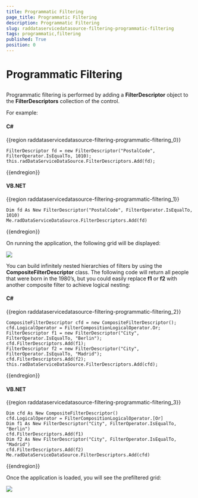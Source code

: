 ```yaml
---
title: Programmatic Filtering
page_title: Programmatic Filtering
description: Programmatic Filtering
slug: raddataservicedatasource-filtering-programmatic-filtering
tags: programmatic,filtering
published: True
position: 0
---
```


# Programmatic Filtering



## 

Programmatic filtering is performed by adding a __FilterDescriptor__ object to the __FilterDescriptors__ collection of the control. 

For example: 

#### __C#__

{{region raddataservicedatasource-filtering-programmatic-filtering_0}}

	FilterDescriptor fd = new FilterDescriptor("PostalCode", FilterOperator.IsEqualTo, 1010);
	this.radDataServiceDataSource.FilterDescriptors.Add(fd);
{{endregion}}



#### __VB.NET__

{{region raddataservicedatasource-filtering-programmatic-filtering_1}}

	Dim fd As New FilterDescriptor("PostalCode", FilterOperator.IsEqualTo, 1010)
	Me.radDataServiceDataSource.FilterDescriptors.Add(fd)
{{endregion}}



On running the application, the following grid will be displayed:

![](images/RadDataServiceDataSource_ProgrammaticFiltering2.png)



You can build infinitely nested hierarchies of filters by using the __CompositeFilterDescriptor__ class. The following code will return all people that were born in the 1980’s, but you could easily replace __f1__ or __f2__ with another composite filter to achieve logical nesting:

#### __C#__

{{region raddataservicedatasource-filtering-programmatic-filtering_2}}

	CompositeFilterDescriptor cfd = new CompositeFilterDescriptor();
	cfd.LogicalOperator = FilterCompositionLogicalOperator.Or;
	FilterDescriptor f1 = new FilterDescriptor("City", FilterOperator.IsEqualTo, "Berlin");
	cfd.FilterDescriptors.Add(f1);
	FilterDescriptor f2 = new FilterDescriptor("City", FilterOperator.IsEqualTo, "Madrid");
	cfd.FilterDescriptors.Add(f2);
	this.radDataServiceDataSource.FilterDescriptors.Add(cfd);
{{endregion}}



#### __VB.NET__

{{region raddataservicedatasource-filtering-programmatic-filtering_3}}

	Dim cfd As New CompositeFilterDescriptor()
	cfd.LogicalOperator = FilterCompositionLogicalOperator.[Or]
	Dim f1 As New FilterDescriptor("City", FilterOperator.IsEqualTo, "Berlin")
	cfd.FilterDescriptors.Add(f1)
	Dim f2 As New FilterDescriptor("City", FilterOperator.IsEqualTo, "Madrid")
	cfd.FilterDescriptors.Add(f2)
	Me.radDataServiceDataSource.FilterDescriptors.Add(cfd)
{{endregion}}



Once the application is loaded, you will see the prefiltered grid: 

![](images/RadDataServiceDataSource_ProgrammaticFiltering.png)
